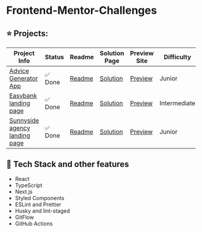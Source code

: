 # Frontend-Mentor-Challenges

## ⭐ Projects:
| Project Info | Status | Readme | Solution Page | Preview Site | Difficulty |
|-|-|-|-|-|-|
| [Advice Generator App](https://www.frontendmentor.io/challenges/advice-generator-app-QdUG-13db)| ✅ Done | [Readme](https://github.com/EstherMarie/Frontend-Mentor-Challenges/wiki/Advice-Generator-App) | [Solution](https://www.frontendmentor.io/solutions/advice-generator-app-with-react-typescript-nextjs-and-fetch-api-Nf-TFbfKub) | [Preview](https://frontend-mentor-challenges-esthermarie.vercel.app/advice-generator-app) | Junior |
| [Easybank landing page](https://www.frontendmentor.io/challenges/easybank-landing-page-WaUhkoDN) | ✅ Done | [Readme](https://github.com/EstherMarie/Frontend-Mentor-Challenges/wiki/Easybank-Landing-Page) | [Solution](https://www.frontendmentor.io/solutions/easybank-landing-page-react-nextjs-typescript-3WFWkZx2mG) | [Preview](https://frontend-mentor-challenges-esthermarie.vercel.app/easybank-landing-page) | Intermediate |
| [Sunnyside agency landing page](https://www.frontendmentor.io/challenges/sunnyside-agency-landing-page-7yVs3B6ef) | ✅ Done | [Readme](https://github.com/EstherMarie/Frontend-Mentor-Challenges/wiki/Sunnyside-Landing-Page) | [Solution](https://www.frontendmentor.io/solutions/sunnyside-agency-landing-page-LWbfxP3aYs) | [Preview](https://frontend-mentor-challenges-esthermarie.vercel.app/sunnyside-landing-page) | Junior | 

## 🚀 Tech Stack and other features

- React
- TypeScript
- Next.js
- Styled Components
- ESLint and Prettier
- Husky and lint-staged
- GitFlow
- GitHub Actions
